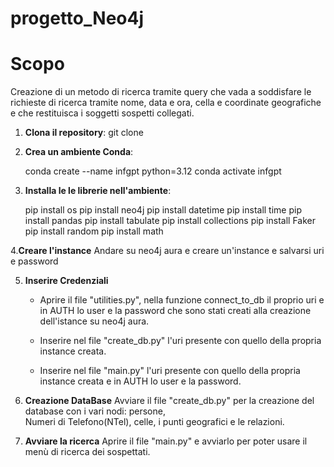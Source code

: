 # progetto_Neo4j

# Scopo
Creazione di un metodo di ricerca tramite query che vada a soddisfare le richieste di ricerca tramite nome, data e ora, cella e coordinate geografiche e che restituisca i soggetti sospetti collegati. 

1. **Clona il repository**:
   git  clone <URL del repository>

2. **Crea un ambiente Conda**:

   conda create --name infgpt python=3.12
   conda activate infgpt

3. **Installa le le librerie nell'ambiente**:
   
    pip install os
    pip install neo4j
    pip install datetime
    pip install time
    pip install pandas
    pip install tabulate
    pip install collections
    pip install Faker
    pip install random
    pip install math

4.**Creare l'instance**
    Andare su neo4j aura e creare un'instance e salvarsi uri e password

5. **Inserire Credenziali**

   - Aprire il file "utilities.py", nella funzione connect_to_db il proprio uri e in AUTH lo         user e la password che sono stati creati alla creazione dell'istance su neo4j aura.

   - Inserire nel file "create_db.py" l'uri presente con quello della propria instance creata.
  
   - Inserire nel file "main.py" l'uri presente con quello della propria instance creata e in        AUTH lo user e la password.

6. **Creazione DataBase**
   Avviare il file "create_db.py" per la creazione del database con i vari nodi: persone,     
   Numeri di Telefono(NTel), celle, i punti geografici e le relazioni.

7. **Avviare la ricerca**
   Aprire il file "main.py" e avviarlo per poter usare il menù di ricerca dei sospettati.
   

   


    

